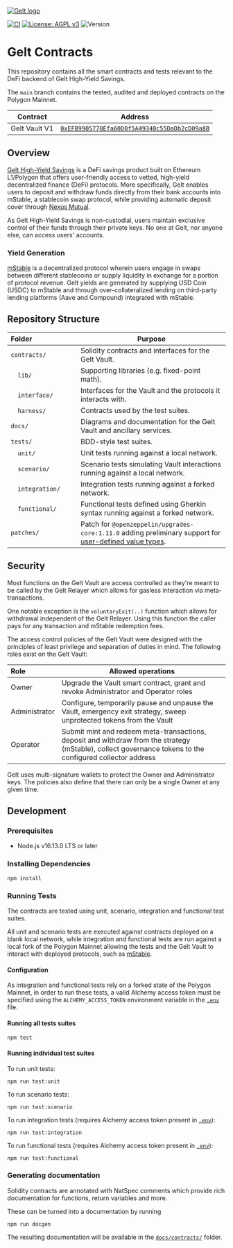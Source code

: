 [![Gelt logo](https://gelt.finance/img/logos/gelt.svg)](https://gelt.finance)

[![CI](https://github.com/GeltFinance/gelt-contracts-v1/actions/workflows/ci.yml/badge.svg)](https://github.com/GeltFinance/gelt-contracts-v1/actions/workflows/ci.yml)
[![License: AGPL v3](https://img.shields.io/badge/License-AGPL_v3-green.svg)](https://www.gnu.org/licenses/agpl-3.0)
![Version](https://img.shields.io/badge/Version-v1-blue)

# Gelt Contracts

This repository contains all the smart contracts and tests relevant to the DeFi backend of Gelt High-Yield Savings.

The `main` branch contains the tested, audited and deployed contracts on the Polygon Mainnet.

| Contract      | Address                                                                                                                    |
|---------------|----------------------------------------------------------------------------------------------------------------------------|
| Gelt Vault V1 | [`0xEFB9905770Efa60D0f5A49340c55DaDb2cD09a8B`](https://polygonscan.com/address/0xEFB9905770Efa60D0f5A49340c55DaDb2cD09a8B) |

## Overview

[Gelt High-Yield Savings](https://gelt.finance/) is a DeFi savings product built on Ethereum L1/Polygon that offers user-friendly access to vetted, high-yield decentralized finance (DeFi) protocols. More specifically, Gelt enables users to deposit and withdraw funds directly from their bank accounts into mStable, a stablecoin swap protocol, while providing automatic deposit cover through [Nexus Mutual](https://nexusmutual.io/).

As Gelt High-Yield Savings is non-custodial, users maintain exclusive control of their funds through their private keys. No one at Gelt, nor anyone else, can access users' accounts.

### Yield Generation

[mStable](https://mstable.org/) is a decentralized protocol wherein users engage in swaps between different stablecoins or supply liquidity in exchange for a portion of protocol revenue. Gelt yields are generated by supplying USD Coin (USDC) to mStable and through over-collateralized lending on third-party lending platforms (Aave and Compound) integrated with mStable.

## Repository Structure

| Folder          | Purpose                                                                                                                                                                                                                                           |
|-----------------|---------------------------------------------------------------------------------------------------------------------------------------------------------------------------------------------------------------------------------------------------|
| `contracts/`    | Solidity contracts and interfaces for the Gelt Vault.                                                                                                                                                                                             |
|  `lib/`         | Supporting libraries (e.g. fixed-point math).                                                                                                                                                                                                     |
|  `interface/`   | Interfaces for the Vault and the protocols it interacts with.                                                                                                                                                                                     |
|  `harness/`     | Contracts used by the test suites.                                                                                                                                                                                                                |
| `docs/`         | Diagrams and documentation for the Gelt Vault and ancillary services.                                                                                                                                                                             |
| `tests/`        | BDD-style test suites.                                                                                                                                                                                                                            |
|  `unit/`        | Unit tests running against a local network.                                                                                                                                                                                                       |
|  `scenario/`    | Scenario tests simulating Vault interactions running against a local network.                                                                                                                                                                     |
|  `integration/` | Integration tests running against a forked network.                                                                                                                                                                                               |
|  `functional/`  | Functional tests defined using Gherkin syntax running against a forked network.                                                                                                                                                                   |
| `patches/`      | Patch for `@openzeppelin/upgrades-core:1.11.0` adding preliminary support for [user-defined value types](https://blog.soliditylang.org/2021/09/27/user-defined-value-types/#:~:text=Solidity%20v0.,type%20safety%20and%20improves%20readability). |

## Security

Most functions on the Gelt Vault are access controlled as they're meant to be called by the Gelt Relayer which allows for gasless interaction via meta-transactions.

One notable exception is the `voluntaryExit(..)` function which allows for withdrawal independent of the Gelt Relayer. Using this function the caller pays for any transaction and mStable redemption fees.

The access control policies of the Gelt Vault were designed with the principles of least privilege and separation of duties in mind. The following roles exist on the Gelt Vault:

| Role          | Allowed operations                                                                                                                                        |
|:--------------|-----------------------------------------------------------------------------------------------------------------------------------------------------------|
| Owner         | Upgrade the Vault smart contract, grant and revoke Administrator and Operator roles                                                                       |
| Administrator | Configure, temporarily pause and unpause the Vault, emergency exit strategy, sweep unprotected tokens from the Vault                                      |
| Operator      | Submit mint and redeem meta-transactions, deposit and withdraw from the strategy (mStable), collect governance tokens to the configured collector address |


Gelt uses multi-signature wallets to protect the Owner and Administrator keys. The policies also define that there can only be a single Owner at any given time.

## Development

### Prerequisites

- Node.js v16.13.0 LTS or later

### Installing Dependencies

```shell
npm install
```

### Running Tests

The contracts are tested using unit, scenario, integration and functional test suites.

All unit and scenario tests are executed against contracts deployed on a blank local network, while integration and functional
tests are run against a local fork of the Polygon Mainnet allowing the tests and the Gelt Vault to interact with deployed protocols, such as [mStable](https://mstable.org/).

#### Configuration

As integration and functional tests rely on a forked state of the Polygon Mainnet, in order to run these tests,
a valid Alchemy access token must be specified using the `ALCHEMY_ACCESS_TOKEN` environment variable in the [`.env`](.env) file.

#### Running all tests suites

```shell
npm test
```

#### Running individual test suites

To run unit tests:

```shell 
npm run test:unit
```

To run scenario tests:

```shell 
npm run test:scenario
```

To run integration tests (requires Alchemy access token present in [`.env`](.env)):

```shell 
npm run test:integration
```

To run functional tests (requires Alchemy access token present in [`.env`](.env)):

```shell
npm run test:functional
```

### Generating documentation

Solidity contracts are annotated with NatSpec comments which provide rich documentation for functions, return variables and more.

These can be turned into a documentation by running

```shell
npm run docgen 
```

The resulting documentation will be available in the [`docs/contracts/`](docs/contracts) folder. 
